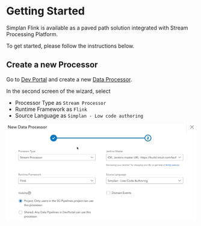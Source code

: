 # Getting Started

Simplan Flink is available as a paved path solution integrated with Stream Processing Platform. 

To get started, please follow the instructions below.
## Create a new Processor
Go to [Dev Portal](https://devportal.intuit.com/) and create a new [Data Processor](https://devportal.intuit.com/app/dp/createResource?resourceType=dataProcessor). 

In the second screen of the wizard, select

* Processor Type as `Stream Processor`
* Runtime Framework as `Flink`
* Source Language as `Simplan - Low code authoring`

![Create Processor](./img/screenshots/CreateDataProcessor.jpg)

